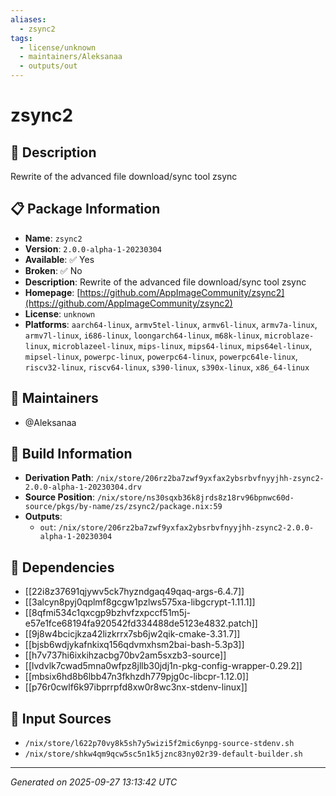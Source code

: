 ```yaml
---
aliases:
  - zsync2
tags:
  - license/unknown
  - maintainers/Aleksanaa
  - outputs/out
---
```


# zsync2

## 📝 Description

Rewrite of the advanced file download/sync tool zsync

## 📋 Package Information

- **Name**: `zsync2`
- **Version**: `2.0.0-alpha-1-20230304`
- **Available**: ✅ Yes
- **Broken**: ✅ No
- **Description**: Rewrite of the advanced file download/sync tool zsync
- **Homepage**: [https://github.com/AppImageCommunity/zsync2](https://github.com/AppImageCommunity/zsync2)
- **License**: `unknown`
- **Platforms**: `aarch64-linux`, `armv5tel-linux`, `armv6l-linux`, `armv7a-linux`, `armv7l-linux`, `i686-linux`, `loongarch64-linux`, `m68k-linux`, `microblaze-linux`, `microblazeel-linux`, `mips-linux`, `mips64-linux`, `mips64el-linux`, `mipsel-linux`, `powerpc-linux`, `powerpc64-linux`, `powerpc64le-linux`, `riscv32-linux`, `riscv64-linux`, `s390-linux`, `s390x-linux`, `x86_64-linux`
## 👥 Maintainers

- @Aleksanaa


## 🔧 Build Information

- **Derivation Path**: `/nix/store/206rz2ba7zwf9yxfax2ybsrbvfnyyjhh-zsync2-2.0.0-alpha-1-20230304.drv`
- **Source Position**: `/nix/store/ns30sqxb36k8jrds8z18rv96bpnwc60d-source/pkgs/by-name/zs/zsync2/package.nix:59`
- **Outputs**:
  - `out`:  `/nix/store/206rz2ba7zwf9yxfax2ybsrbvfnyyjhh-zsync2-2.0.0-alpha-1-20230304`

## 🔗 Dependencies

- [[22i8z37691qjywv5ck7hyzndgaq49qaq-args-6.4.7]]
- [[3alcyn8pyj0qplmf8gcgw1pzlws575xa-libgcrypt-1.11.1]]
- [[8qfmi534c1qxcgp9bzhvfzxpccf51m5j-e57e1fce68194fa920542fd334488de5123e4832.patch]]
- [[9j8w4bcicjkza42lizkrrx7sb6jw2qik-cmake-3.31.7]]
- [[bjsb6wdjykafnkixq156qdvmxhsm2bai-bash-5.3p3]]
- [[h7v737hi6ixkihzacbg70bv2am5sxzb3-source]]
- [[lvdvlk7cwad5mna0wfpz8jllb30jdj1n-pkg-config-wrapper-0.29.2]]
- [[mbsix6hd8b6lbb47n3fkhzdh779pjg0c-libcpr-1.12.0]]
- [[p76r0cwlf6k97ibprrpfd8xw0r8wc3nx-stdenv-linux]]

## 📁 Input Sources

- `/nix/store/l622p70vy8k5sh7y5wizi5f2mic6ynpg-source-stdenv.sh`
- `/nix/store/shkw4qm9qcw5sc5n1k5jznc83ny02r39-default-builder.sh`

---
*Generated on 2025-09-27 13:13:42 UTC*
